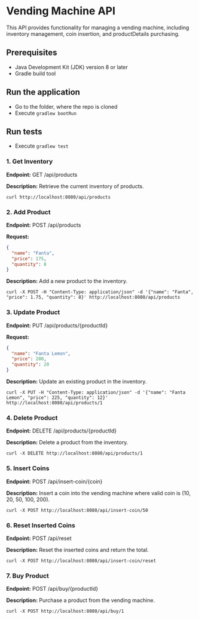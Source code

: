 # Vending Machine API

This API provides functionality for managing a vending machine, including inventory management, coin insertion, and productDetails purchasing.


## Prerequisites

- Java Development Kit (JDK) version 8 or later
- Gradle build tool


## Run the application
- Go to the folder, where the repo is cloned
- Execute ```gradlew bootRun```

## Run tests
- Execute ```gradlew test```

### 1. Get Inventory

**Endpoint:**
GET /api/products

**Description:**
Retrieve the current inventory of products.

```console
curl http://localhost:8080/api/products
```

### 2. Add Product

**Endpoint:**
POST /api/products


**Request:**
```json
{
  "name": "Fanta",
  "price": 175,
  "quantity": 8
}
``` 

**Description:**
Add a new product to the inventory.

```console
curl -X POST -H "Content-Type: application/json" -d '{"name": "Fanta", "price": 1.75, "quantity": 8}' http://localhost:8080/api/products
```

### 3. Update Product
**Endpoint:**
PUT /api/products/{productId}


**Request:**
```json
{
  "name": "Fanta Lemon",
  "price": 200,
  "quantity": 20
}
```

**Description:**
Update an existing product in the inventory.

```console
curl -X PUT -H "Content-Type: application/json" -d '{"name": "Fanta Lemon", "price": 225, "quantity": 12}' http://localhost:8080/api/products/1
```

### 4. Delete Product
**Endpoint:**
DELETE /api/products/{productId}

**Description:**
Delete a product from the inventory.

```console
curl -X DELETE http://localhost:8080/api/products/1
```

### 5. Insert Coins
**Endpoint:**
POST /api/insert-coin/{coin}

**Description:**
Insert a coin into the vending machine where valid coin is (10, 20, 50, 100, 200).

```console
curl -X POST http://localhost:8080/api/insert-coin/50
```

### 6. Reset Inserted Coins
**Endpoint:**
POST /api/reset

**Description:**
Reset the inserted coins and return the total.

```console
curl -X POST http://localhost:8080/api/insert-coin/reset
```

### 7. Buy Product
**Endpoint:**
POST /api/buy/{productId}

**Description:**
Purchase a product from the vending machine.

```console
curl -X POST http://localhost:8080/api/buy/1
```